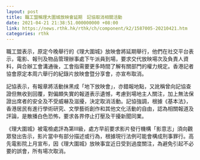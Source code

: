 ```yaml
---
layout: post
title: 職工盟稱理大圍城放映會延期　記協取消相關活動
date: 2021-04-21 21:38:51.000000000 +08:00
link: https://news.rthk.hk/rthk/ch/component/k2/1587005-20210421.htm
categories: rthk
---
```


職工盟表示，原定今晚舉行的《理大圍城》放映會將延期舉行，他們在社交平台表示，電影、報刊及物品管理辦事處下午派員到場，要求交代放映場次及負責人資料，與合辦工會溝通後，工會指需要更多時間了解有關部門的權力規定。香港記者協會原定本周六舉行的紀錄片放映會暨分享會，亦宣布取消。

記協表示，有報章將活動抹黑成「地下放映會」，亦錯報地點，又訛稱曾向記協查證但無收到回覆，對偏頗失實的報道表示遺憾，考慮到場地主人關注，加上無法保證出席者的安全及不受威嚇及滋擾，決定取消活動。記協強調，根據《基本法》，香港居民有進行學術研究、文學藝術創作和其他文化活動的自由，認為相關報道及評論，是散播白色恐怖，要求各界停止打壓及干擾新聞同業。

《理大圍城》被電檢處評為第III級，處方早前要求影片發行機構「影意志」須向觀眾發出告示，影片當中有部分描述或行為，根據現行法例可能會構成刑事罪行。高先電影院上月宣布，因《理大圍城》放映事宜近日受到過度關注，為避免引起不必要的誤會，所有場次取消。
